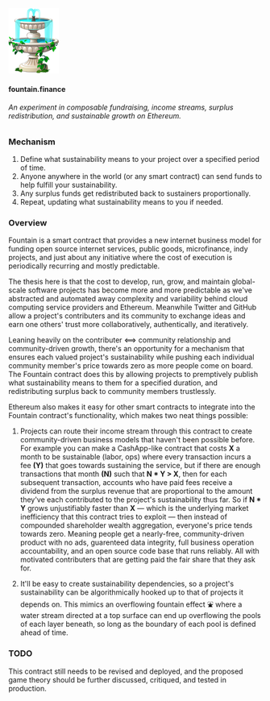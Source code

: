 <img src="imgs/fountain.png" alt="Fountain" width="100"/>

#### fountain.finance

###### An experiment in composable fundraising, income streams, surplus redistribution, and sustainable growth on Ethereum.

### Mechanism

1. Define what sustainability means to your project over a specified period of time.
2. Anyone anywhere in the world (or any smart contract) can send funds to help fulfill your sustainability.
3. Any surplus funds get redistributed back to sustainers proportionally.
4. Repeat, updating what sustainability means to you if needed.

### Overview 

Fountain is a smart contract that provides a new internet business model for funding open source internet services, public goods, microfinance, indy projects, and just about any initiative where the cost of execution is periodically recurring and mostly predictable.

The thesis here is that the cost to develop, run, grow, and maintain global-scale software projects has become more and more predictable as we've abstracted and automated away complexity and variability behind cloud computing service providers and Ethereum. Meanwhile Twitter and GitHub allow a project's contributers and its community to exchange ideas and earn one others' trust more collaboratively, authentically, and iteratively. 

Leaning heavily on the contributer <==> community relationship and community-driven growth, there's an opportunity for a mechanism that ensures each valued project's sustainability while pushing each individual community member's price towards zero as more people come on board. The Fountain contract does this by allowing projects to premptively publish what sustainability means to them for a specified duration, and redistributing surplus back to community members trustlessly.

Ethereum also makes it easy for other smart contracts to integrate into the Fountain contract's functionality, which makes two neat things possible: 

1. Projects can route their income stream through this contract to create community-driven business models that haven't been possible before. For example you can make a CashApp-like contract that costs **X** a month to be sustainable (labor, ops) where every transaction incurs a fee **(Y)** that goes towards sustaining the service, but if there are enough transactions that month **(N)** such that **N * Y > X**, then for each subsequent transaction, accounts who have paid fees receive a dividend from the surplus revenue that are proportional to the amount they've each contributed to the project's sustainability thus far. So if **N * Y** grows unjustifiably faster than **X** — which is the underlying market inefficiency that this contract tries to exploit — then instead of compounded shareholder wealth aggregation, everyone's price tends towards zero. Meaning people get a nearly-free, community-driven product with no ads, guarenteed data integrity, full business operation accountability, and an open source code base that runs reliably. All with motivated contributers that are getting paid the fair share that they ask for. 

2. It'll be easy to create sustainability dependencies, so a project's sustainability can be algorithmically hooked up to that of projects it depends on. This mimics an overflowing fountain effect ⛲️ where a water stream directed at a top surface can end up overflowing the pools of each layer beneath, so long as the boundary of each pool is defined ahead of time.  ️ 

### TODO 

This contract still needs to be revised and deployed, and the proposed game theory should be further discussed, critiqued, and tested in production.